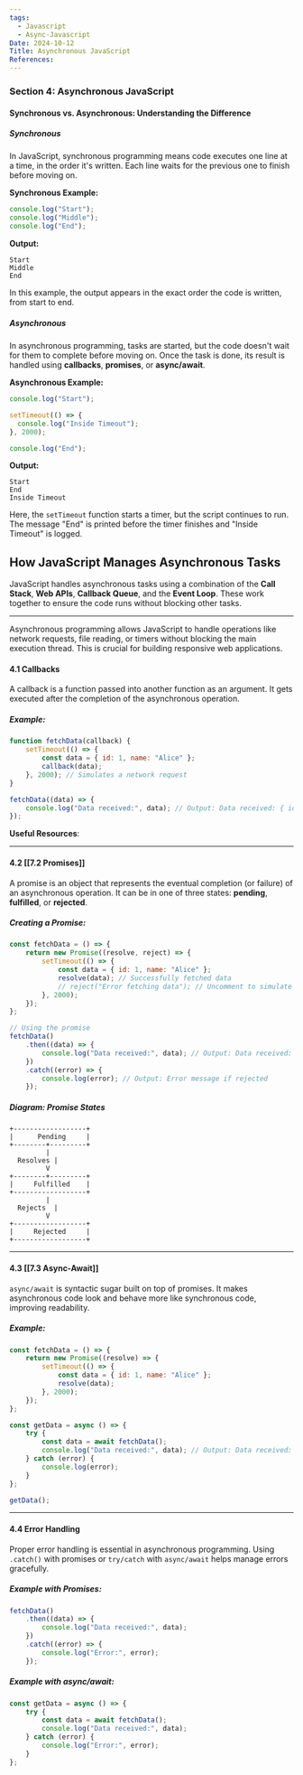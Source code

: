 ```yaml
---
tags:
  - Javascript
  - Async-Javascript
Date: 2024-10-12
Title: Asynchronous JavaScript
References:
---
```

### Section 4: **Asynchronous JavaScript**
#### Synchronous vs. Asynchronous: Understanding the Difference

##### Synchronous
In JavaScript, synchronous programming means code executes one line at a time, in the order it's written. Each line waits for the previous one to finish before moving on.

**Synchronous Example:**
```javascript
console.log("Start");
console.log("Middle");
console.log("End");
```

**Output:**
```
Start
Middle
End
```
In this example, the output appears in the exact order the code is written, from start to end.

##### Asynchronous
In asynchronous programming, tasks are started, but the code doesn't wait for them to complete before moving on. Once the task is done, its result is handled using **callbacks**, **promises**, or **async/await**.

**Asynchronous Example:**
```javascript
console.log("Start");

setTimeout(() => {
  console.log("Inside Timeout");
}, 2000);

console.log("End");
```

**Output:**
```
Start
End
Inside Timeout
```
Here, the `setTimeout` function starts a timer, but the script continues to run. The message "End" is printed before the timer finishes and "Inside Timeout" is logged.

## How JavaScript Manages Asynchronous Tasks

JavaScript handles asynchronous tasks using a combination of the **Call Stack**, **Web APIs**, **Callback Queue**, and the **Event Loop**. These work together to ensure the code runs without blocking other tasks.

---

Asynchronous programming allows JavaScript to handle operations like network requests, file reading, or timers without blocking the main execution thread. This is crucial for building responsive web applications.

#### 4.1 Callbacks

A callback is a function passed into another function as an argument. It gets executed after the completion of the asynchronous operation.

##### Example:
```javascript
function fetchData(callback) {
    setTimeout(() => {
        const data = { id: 1, name: "Alice" };
        callback(data);
    }, 2000); // Simulates a network request
}

fetchData((data) => {
    console.log("Data received:", data); // Output: Data received: { id: 1, name: 'Alice' }
});
```

**Useful Resources**:

---

#### 4.2 [[7.2 Promises]]

A promise is an object that represents the eventual completion (or failure) of an asynchronous operation. It can be in one of three states: **pending**, **fulfilled**, or **rejected**.

##### Creating a Promise:
```javascript
const fetchData = () => {
    return new Promise((resolve, reject) => {
        setTimeout(() => {
            const data = { id: 1, name: "Alice" };
            resolve(data); // Successfully fetched data
            // reject("Error fetching data"); // Uncomment to simulate error
        }, 2000);
    });
};

// Using the promise
fetchData()
    .then((data) => {
        console.log("Data received:", data); // Output: Data received: { id: 1, name: 'Alice' }
    })
    .catch((error) => {
        console.log(error); // Output: Error message if rejected
    });
```

##### Diagram: Promise States

```plaintext
+------------------+
|      Pending     |
+--------+---------+
         |
  Resolves |
         V
+--------+---------+
|     Fulfilled    |
+------------------+
         |
  Rejects  |
         V
+------------------+
|     Rejected     |
+------------------+
```

---

#### 4.3 [[7.3 Async-Await]]

`async/await` is syntactic sugar built on top of promises. It makes asynchronous code look and behave more like synchronous code, improving readability.

##### Example:
```javascript
const fetchData = () => {
    return new Promise((resolve) => {
        setTimeout(() => {
            const data = { id: 1, name: "Alice" };
            resolve(data);
        }, 2000);
    });
};

const getData = async () => {
    try {
        const data = await fetchData();
        console.log("Data received:", data); // Output: Data received: { id: 1, name: 'Alice' }
    } catch (error) {
        console.log(error);
    }
};

getData();
```


---

#### 4.4 Error Handling

Proper error handling is essential in asynchronous programming. Using `.catch()` with promises or `try/catch` with `async/await` helps manage errors gracefully.

##### Example with Promises:
```javascript
fetchData()
    .then((data) => {
        console.log("Data received:", data);
    })
    .catch((error) => {
        console.log("Error:", error);
    });
```

##### Example with async/await:
```javascript
const getData = async () => {
    try {
        const data = await fetchData();
        console.log("Data received:", data);
    } catch (error) {
        console.log("Error:", error);
    }
};
```
